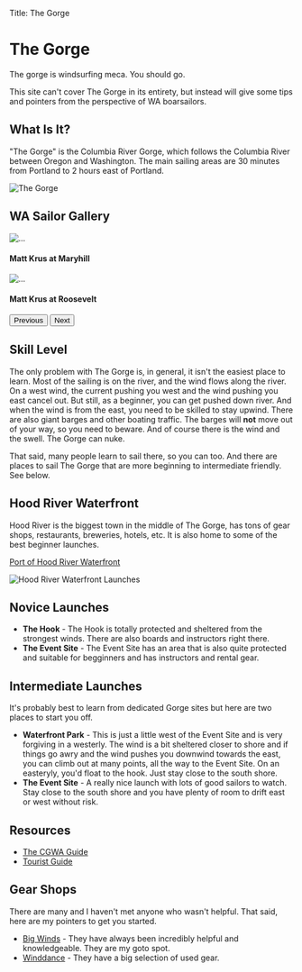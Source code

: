 Title: The Gorge

# The Gorge

The gorge is windsurfing meca. You should go.

This site can't cover The Gorge in its entirety, but instead will give
some tips and pointers from the perspective of WA boarsailors.

## What Is It?

"The Gorge" is the Columbia River Gorge, which follows the Columbia River
between Oregon and Washington. The main sailing areas are 30 minutes from
Portland to 2 hours east of Portland.

![The Gorge](/images/gorge_map-1200x299.jpg)

## WA Sailor Gallery

<div  id="photo_gallery" class="carousel slide" data-bs-ride="carousel">
  <div class="carousel-inner">
    <div class="carousel-item active">
      <img src="/images/action/maryhill_action_matt_krus.jpeg" class="d-block w-100" alt="...">
      <div class="carousel-caption d-none d-md-block">
        <h4>Matt Krus at Maryhill</h4>
      </div>
    </div>
    <div class="carousel-item">
      <img src="/images/action/roosevelt_action_matt_krus.jpeg" class="d-block w-100" alt="...">
      <div class="carousel-caption d-none d-md-block">
        <h4>Matt Krus at Roosevelt</h4>
      </div>
    </div>

  </div>
  <button class="carousel-control-prev" type="button" data-bs-target="#photo_gallery" data-bs-slide="prev">
    <span class="carousel-control-prev-icon" aria-hidden="true"></span>
    <span class="visually-hidden">Previous</span>
  </button>
  <button class="carousel-control-next" type="button" data-bs-target="#photo_gallery" data-bs-slide="next">
    <span class="carousel-control-next-icon" aria-hidden="true"></span>
    <span class="visually-hidden">Next</span>
  </button>
</div>

## Skill Level

The only problem with The Gorge is, in general, it isn't the easiest place to
learn. Most of the sailing is on the river, and the wind flows along the river.
On a west wind, the current pushing you west and the wind pushing you east cancel out.
But still, as a beginner, you can get pushed down river. And when the wind is from
the east, you need to be skilled to stay upwind. There are also giant barges and
other boating traffic. The barges will **not** move out of your way, so you need
to beware. And of course there is the wind and the swell. The Gorge can nuke.

That said, many people learn to sail there, so you can too. And there are places
to sail The Gorge that are more beginning to intermediate friendly. See below.

## Hood River Waterfront

Hood River is the biggest town in the middle of The Gorge, has tons of gear shops,
restaurants, breweries, hotels, etc. It is also home to some of the best beginner launches.

[Port of Hood River Waterfront](https://portofhoodriver.com/waterfront-recreation/)

![Hood River Waterfront Launches](/images/hood_river_waterfront.jpg)

## Novice Launches

-   **The Hook** - The Hook is
  totally protected and sheltered from the strongest winds. There are also
  boards and instructors right there.
-   **The Event Site** - The Event Site
  has an area that is also quite protected and suitable for begginners and has
  instructors and rental gear.

## Intermediate Launches

It's probably best to learn from dedicated Gorge sites but here are two places to start you off.

-   **Waterfront Park** - This is just a little west of the Event Site and is very forgiving in a westerly.
  The wind is a bit sheltered closer to shore and if things go awry and the wind pushes you
  downwind towards the east, you can climb out at many points, all the way to the Event Site. On an
  easteryly, you'd float to the hook. Just stay close to the south shore.
-   **The Event Site** - A really nice launch with lots of good sailors to watch. Stay close to the south shore and you have
  plenty of room to drift east or west without risk.

## Resources

-   [The CGWA Guide](https://cgw2.org/wp-content/uploads/2017/10/VisitorMag_WindSurfing_LowRes.pdf)
-   [Tourist Guide](https://columbiagorgetomthood.com/windsurfing/)

## Gear Shops

There are many and I haven't met anyone who wasn't helpful. That said, here are my pointers
to get you started.

-   [Big Winds](http://www.bigwinds.com/) - They have always been incredibly helpful and knowledgeable. They are my goto spot.
-   [Winddance](http://www.windance.com/) - They have a big selection of used gear.
